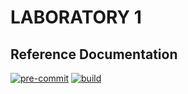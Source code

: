 # LABORATORY 1

## Reference Documentation

[![pre-commit](https://img.shields.io/badge/pre--commit-enabled-brightgreen?logo=pre-commit)](https://github.com/pre-commit/pre-commit)
[![build](https://github.com/wortiz1027/laboratory1/actions/workflows/build.yaml/badge.svg)](https://github.com/wortiz1027/laboratory1/actions/workflows/build.yaml)
